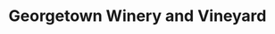 ---
title: "Georgetown Winery and Vineyard"
url: /georgetown/georgetown-winery-and-vineyard/
shop: Wein
---
